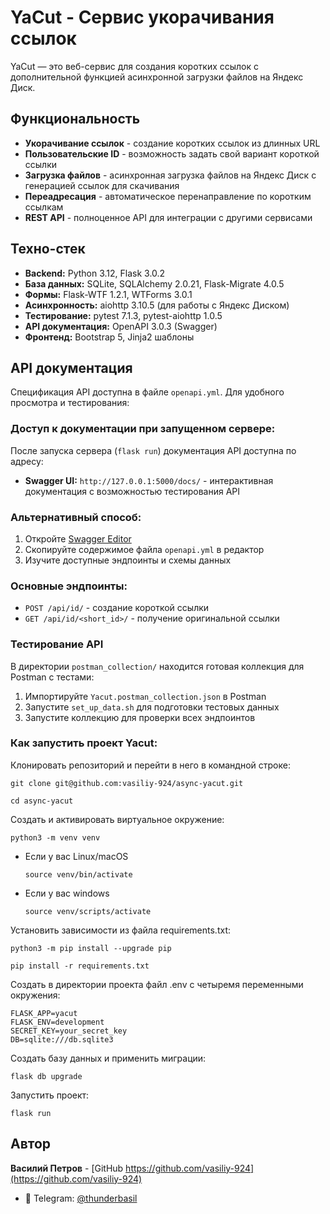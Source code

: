 # YaCut - Сервис укорачивания ссылок

YaCut — это веб-сервис для создания коротких ссылок с дополнительной функцией асинхронной загрузки файлов на Яндекс Диск.

## Функциональность
- **Укорачивание ссылок** - создание коротких ссылок из длинных URL
- **Пользовательские ID** - возможность задать свой вариант короткой ссылки
- **Загрузка файлов** - асинхронная загрузка файлов на Яндекс Диск с генерацией ссылок для скачивания
- **Переадресация** - автоматическое перенаправление по коротким ссылкам
- **REST API** - полноценное API для интеграции с другими сервисами

## Техно-стек
- **Backend:** Python 3.12, Flask 3.0.2
- **База данных:** SQLite, SQLAlchemy 2.0.21, Flask-Migrate 4.0.5
- **Формы:** Flask-WTF 1.2.1, WTForms 3.0.1
- **Асинхронность:** aiohttp 3.10.5 (для работы с Яндекс Диском)
- **Тестирование:** pytest 7.1.3, pytest-aiohttp 1.0.5
- **API документация:** OpenAPI 3.0.3 (Swagger)
- **Фронтенд:** Bootstrap 5, Jinja2 шаблоны

## API документация
Спецификация API доступна в файле `openapi.yml`. Для удобного просмотра и тестирования:

### Доступ к документации при запущенном сервере:
После запуска сервера (`flask run`) документация API доступна по адресу:
- **Swagger UI:** `http://127.0.0.1:5000/docs/` - интерактивная документация с возможностью тестирования API

### Альтернативный способ:
1. Откройте [Swagger Editor](https://editor.swagger.io/)
2. Скопируйте содержимое файла `openapi.yml` в редактор
3. Изучите доступные эндпоинты и схемы данных

### Основные эндпоинты:
- `POST /api/id/` - создание короткой ссылки
- `GET /api/id/<short_id>/` - получение оригинальной ссылки

### Тестирование API
В директории `postman_collection/` находится готовая коллекция для Postman с тестами:
1. Импортируйте `Yacut.postman_collection.json` в Postman
2. Запустите `set_up_data.sh` для подготовки тестовых данных
3. Запустите коллекцию для проверки всех эндпоинтов

### Как запустить проект Yacut:

Клонировать репозиторий и перейти в него в командной строке:

```
git clone git@github.com:vasiliy-924/async-yacut.git
```

```
cd async-yacut
```

Cоздать и активировать виртуальное окружение:

```
python3 -m venv venv
```

* Если у вас Linux/macOS

    ```
    source venv/bin/activate
    ```

* Если у вас windows

    ```
    source venv/scripts/activate
    ```

Установить зависимости из файла requirements.txt:

```
python3 -m pip install --upgrade pip
```

```
pip install -r requirements.txt
```

Создать в директории проекта файл .env с четыремя переменными окружения:

```
FLASK_APP=yacut
FLASK_ENV=development
SECRET_KEY=your_secret_key
DB=sqlite:///db.sqlite3
```

Создать базу данных и применить миграции:

```
flask db upgrade
```

Запустить проект:

```
flask run
```

## Автор
**Василий Петров** - [GitHub https://github.com/vasiliy-924](https://github.com/vasiliy-924)
- 💬 Telegram: [@thunderbasil](https://t.me/thunderbasil)  